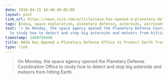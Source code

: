 ```yaml
---
date: 2016-04-15 16:40:48-05:00
layout: post
link_url: https://news.vice.com/article/nasa-has-opened-a-planetary-defense-office-to-protect-earth-from-cosmic-collisions
tags: [nasa, space exploration, planetary defense, asteroids, astronomy]
text: '> On Monday, the space agency opened the Planetary Defense Coordination Office
  to study how to detect and stop big asteroids and meteors from hitting Earth.'
timestamp: 1460756448
title: NASA Has Opened a Planetary Defense Office to Protect Earth from Cosmic Collisions
type: link
---
```

> On Monday, the space agency opened the Planetary Defense Coordination Office to study how to detect and stop big asteroids and meteors from hitting Earth.